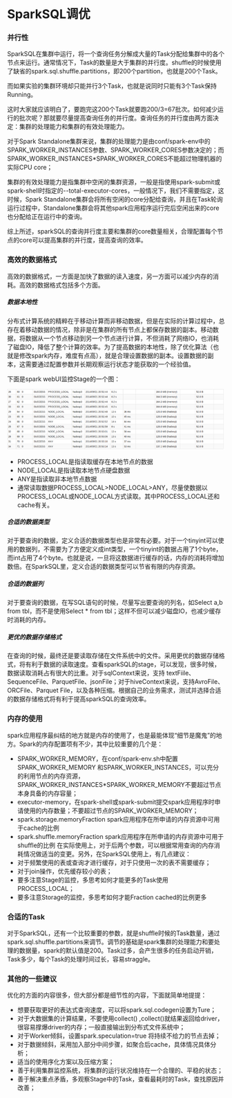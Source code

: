 # SparkSQL调优

### 并行性
SparkSQL在集群中运行，将一个查询任务分解成大量的Task分配给集群中的各个节点来运行。通常情况下，Task的数量是大于集群的并行度。shuffle的时候使用了缺省的spark.sql.shuffle.partitions，即200个partition，也就是200个Task。

而如果实验的集群环境却只能并行3个Task，也就是说同时只能有3个Task保持Running。

这时大家就应该明白了，要跑完这200个Task就要跑200/3=67批次。如何减少运行的批次呢？那就要尽量提高查询任务的并行度。查询任务的并行度由两方面决定：集群的处理能力和集群的有效处理能力。

对于Spark Standalone集群来说，集群的处理能力是由conf/spark-env中的SPARK\_WORKER\_INSTANCES参数、SPARK\_WORKER\_CORES参数决定的；而SPARK\_WORKER\_INSTANCES\*SPARK\_WORKER\_CORES不能超过物理机器的实际CPU core；

集群的有效处理能力是指集群中空闲的集群资源，一般是指使用spark-submit或spark-shell时指定的--total-executor-cores，一般情况下，我们不需要指定，这时候，Spark Standalone集群会将所有空闲的core分配给查询，并且在Task轮询运行过程中，Standalone集群会将其他spark应用程序运行完后空闲出来的core也分配给正在运行中的查询。

综上所述，sparkSQL的查询并行度主要和集群的core数量相关，合理配置每个节点的core可以提高集群的并行度，提高查询的效率。

### 高效的数据格式
高效的数据格式，一方面是加快了数据的读入速度，另一方面可以减少内存的消耗。高效的数据格式包括多个方面。

##### 数据本地性
分布式计算系统的精粹在于移动计算而非移动数据，但是在实际的计算过程中，总存在着移动数据的情况，除非是在集群的所有节点上都保存数据的副本。移动数据，将数据从一个节点移动到另一个节点进行计算，不但消耗了网络IO，也消耗了磁盘IO，降低了整个计算的效率。为了提高数据的本地性，除了优化算法（也就是修改spark内存，难度有点高），就是合理设置数据的副本。设置数据的副本，这需要通过配置参数并长期观察运行状态才能获取的一个经验值。

下面是spark webUI监控Stage的一个图：

![](/images/webui.png)

* PROCESS_LOCAL是指读取缓存在本地节点的数据
* NODE_LOCAL是指读取本地节点硬盘数据
* ANY是指读取非本地节点数据
* 通常读取数据PROCESS\_LOCAL>NODE\_LOCAL>ANY，尽量使数据以PROCESS\_LOCAL或NODE\_LOCAL方式读取。其中PROCESS_LOCAL还和cache有关。

##### 合适的数据类型
对于要查询的数据，定义合适的数据类型也是非常有必要。对于一个tinyint可以使用的数据列，不需要为了方便定义成int类型，一个tinyint的数据占用了1个byte，而int占用了4个byte。也就是说，一旦将这数据进行缓存的话，内存的消耗将增加数倍。在SparkSQL里，定义合适的数据类型可以节省有限的内存资源。

##### 合适的数据列
对于要查询的数据，在写SQL语句的时候，尽量写出要查询的列名，如Select a,b from tbl，而不是使用Select * from tbl；这样不但可以减少磁盘IO，也减少缓存时消耗的内存。

##### 更优的数据存储格式
在查询的时候，最终还是要读取存储在文件系统中的文件。采用更优的数据存储格式，将有利于数据的读取速度。查看sparkSQL的stage，可以发现，很多时候，数据读取消耗占有很大的比重。对于sqlContext来说，支持 textFiile、SequenceFile、ParquetFile、jsonFile；对于hiveContext来说，支持AvroFile、ORCFile、Parquet File，以及各种压缩。根据自己的业务需求，测试并选择合适的数据存储格式将有利于提高sparkSQL的查询效率。

### 内存的使用
spark应用程序最纠结的地方就是内存的使用了，也是最能体现“细节是魔鬼”的地方。Spark的内存配置项有不少，其中比较重要的几个是：
* SPARK\_WORKER\_MEMORY，在conf/spark-env.sh中配置SPARK\_WORKER\_MEMORY 和SPARK\_WORKER\_INSTANCES，可以充分的利用节点的内存资源，SPARK\_WORKER\_INSTANCES\*SPARK\_WORKER_MEMORY不要超过节点本身具备的内存容量；
* executor-memory，在spark-shell或spark-submit提交spark应用程序时申请使用的内存数量；不要超过节点的SPARK\_WORKER\_MEMORY；
* spark.storage.memoryFraction spark应用程序在所申请的内存资源中可用于cache的比例
* spark.shuffle.memoryFraction spark应用程序在所申请的内存资源中可用于shuffle的比例
在实际使用上，对于后两个参数，可以根据常用查询的内存消耗情况做适当的变更。另外，在SparkSQL使用上，有几点建议：
* 对于频繁使用的表或查询才进行缓存，对于只使用一次的表不需要缓存；
* 对于join操作，优先缓存较小的表；
* 要多注意Stage的监控，多思考如何才能更多的Task使用PROCESS_LOCAL；
* 要多注意Storage的监控，多思考如何才能Fraction cached的比例更多


### 合适的Task
对于SparkSQL，还有一个比较重要的参数，就是shuffle时候的Task数量，通过spark.sql.shuffle.partitions来调节。调节的基础是spark集群的处理能力和要处理的数据量，spark的默认值是200。Task过多，会产生很多的任务启动开销，Task多少，每个Task的处理时间过长，容易straggle。

### 其他的一些建议
  优化的方面的内容很多，但大部分都是细节性的内容，下面就简单地提提：
* 想要获取更好的表达式查询速度，可以将spark.sql.codegen设置为Ture；
* 对于大数据集的计算结果，不要使用collect() ,collect()就结果返回给driver，很容易撑爆driver的内存；一般直接输出到分布式文件系统中；
* 对于Worker倾斜，设置spark.speculation=true 将持续不给力的节点去掉；
* 对于数据倾斜，采用加入部分中间步骤，如聚合后cache，具体情况具体分析；
* 适当的使用序化方案以及压缩方案；
* 善于利用集群监控系统，将集群的运行状况维持在一个合理的、平稳的状态；
* 善于解决重点矛盾，多观察Stage中的Task，查看最耗时的Task，查找原因并改善；
